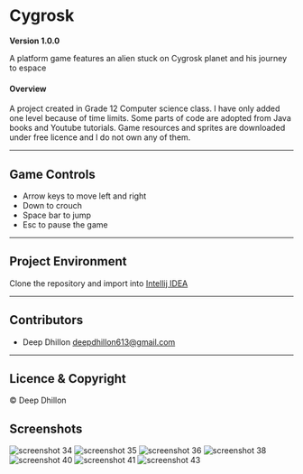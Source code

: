 # Cygrosk

**Version 1.0.0**

A platform game features an alien stuck on Cygrosk planet and his journey to espace

#### Overview
A project created in Grade 12 Computer science class. I have only added one level because of time
limits. Some parts of code are adopted from Java books
and Youtube tutorials. Game resources and sprites are downloaded
under free licence and I do not own any of them.

---
## Game Controls
- Arrow keys to move left and right
- Down to crouch
- Space bar to jump
- Esc to pause the game

---
## Project Environment
Clone the repository and import into 
[Intellij IDEA]("https://www.jetbrains.com/idea/")

---
## Contributors
- Deep Dhillon <deepdhillon613@gmail.com>

---
## Licence & Copyright
© Deep Dhillon


## Screenshots

![screenshot 34](https://cloud.githubusercontent.com/assets/17806271/23974087/cba07126-09af-11e7-9a77-741f84a6c05a.png)
![screenshot 35](https://cloud.githubusercontent.com/assets/17806271/23974122/f2b319a8-09af-11e7-8c6c-21f31159720f.png)
![screenshot 36](https://cloud.githubusercontent.com/assets/17806271/23974123/f2bbd246-09af-11e7-814a-6c67b1ceb84c.png)
![screenshot 38](https://cloud.githubusercontent.com/assets/17806271/23974124/f2bcb418-09af-11e7-836d-d08ed78b3667.png)
![screenshot 40](https://cloud.githubusercontent.com/assets/17806271/23974125/f2be1498-09af-11e7-81e9-b4bc36ee79e3.png)
![screenshot 41](https://cloud.githubusercontent.com/assets/17806271/23974127/f2beb268-09af-11e7-948b-7ba519cd2fe5.png)
![screenshot 43](https://cloud.githubusercontent.com/assets/17806271/23974126/f2be235c-09af-11e7-8c28-6700c8488e0c.png)